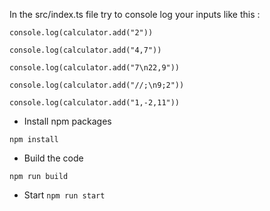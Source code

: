 In the src/index.ts file try to console log your inputs like this : 

```
console.log(calculator.add("2"))

console.log(calculator.add("4,7"))

console.log(calculator.add("7\n22,9"))

console.log(calculator.add("//;\n9;2"))

console.log(calculator.add("1,-2,11"))

```

- Install npm packages

`npm install`

- Build the code

`npm run build`

- Start
`npm run start`